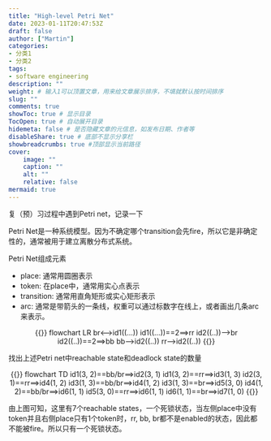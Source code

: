 ```yaml
---
title: "High-level Petri Net"
date: 2023-01-11T20:47:53Z
draft: false
author: ["Martin"]
categories: 
- 分类1
- 分类2
tags: 
- software engineering
description: ""
weight: # 输入1可以顶置文章，用来给文章展示排序，不填就默认按时间排序
slug: ""
comments: true
showToc: true # 显示目录
TocOpen: true # 自动展开目录
hidemeta: false # 是否隐藏文章的元信息，如发布日期、作者等
disableShare: true # 底部不显示分享栏
showbreadcrumbs: true #顶部显示当前路径
cover:
    image: ""
    caption: ""
    alt: ""
    relative: false
mermaid: true
---
```

复（预）习过程中遇到Petri net，记录一下

Petri Net是一种系统模型。因为不确定哪个transition会先fire，所以它是非确定性的，通常被用于建立离散分布式系统。

Petri Net组成元素
- place: 通常用圆圈表示
- token: 在place中，通常用实心点表示
- transition: 通常用直角矩形或实心矩形表示
- arc: 通常是带箭头的一条线，权重可以通过标数字在线上，或者画出几条arc来表示。

<div align="center">
{{<mermaid>}}
flowchart LR
br<-->id1((...))
id1((...))==2==>rr
id2((..))-->br
id2((..))==2==>bb
bb-->id2((..))
rr-->id2((..))
{{</mermaid>}}
</div>

找出上述Petri net中reachable state和deadlock state的数量

<div align="center">
{{<mermaid>}}
flowchart TD
id1(3, 2)==bb/br==>id2(3, 1)
id1(3, 2)==rr==>id3(1, 3)
id2(3, 1)==rr==>id4(1, 2)
id3(1, 3)==bb/br==>id4(1, 2)
id3(1, 3)==br==>id5(3, 0)
id4(1, 2)==bb/br==>id6(1, 1)
id5(3, 0)==rr==>id6(1, 1)
id6(1, 1)==br==>id7(1, 0)
{{</mermaid>}}
</div>

由上图可知，这里有7个reachable states，一个死锁状态，当左侧place中没有token并且右侧place只有1个token时，rr, bb, br都不是enabled的状态，因此都不能被fire。所以只有一个死锁状态。